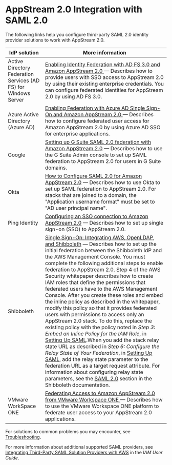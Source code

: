 # AppStream 2\.0 Integration with SAML 2\.0<a name="external-identity-providers-further-info"></a>

The following links help you configure third\-party SAML 2\.0 identity provider solutions to work with AppStream 2\.0\.


| IdP solution | More information | 
| --- | --- | 
| Active Directory Federation Services \(AD FS\) for Windows Server |  [ Enabling Identity Federation with AD FS 3\.0 and Amazon AppStream 2\.0 ](https://aws.amazon.com/blogs/compute/enabling-identity-federation-with-ad-fs-3-0-and-amazon-appstream-2-0/) — Describes how to provide users with SSO access to AppStream 2\.0 by using their existing enterprise credentials\. You can configure federated identities for AppStream 2\.0 by using AD FS 3\.0\.  | 
| Azure Active Directory \(Azure AD\) |  [Enabling Federation with Azure AD Single Sign\-On and Amazon AppStream 2\.0 ](https://aws.amazon.com/blogs/desktop-and-application-streaming/enabling-federation-with-azure-ad-single-sign-on-and-amazon-appstream-2-0/) — Describes how to configure federated user access for Amazon AppStream 2\.0 by using Azure AD SSO for enterprise applications\. | 
| Google |  [Setting up G Suite SAML 2\.0 federation with Amazon AppStream 2\.0](https://aws.amazon.com/blogs/desktop-and-application-streaming/setting-up-g-suite-saml-2-0-federation-with-amazon-appstream-2-0/) — Describes how to use the G Suite Admin console to set up SAML federation to AppStream 2\.0 for users in G Suite domains\.  | 
| Okta |  [How to Configure SAML 2\.0 for Amazon AppStream 2\.0](http://saml-doc.okta.com/SAML_Docs/How-to-Configure-SAML-2.0-for-Amazon-AppStream-2-0.html) — Describes how to use Okta to set up SAML federation to AppStream 2\.0\. For stacks that are joined to a domain, the "Application username format" must be set to "AD user principal name"\. | 
| Ping Identity |  [Configuring an SSO connection to Amazon AppStream 2\.0](https://ping.force.com/Support/PingIdentityArticle?id=kA340000000TOPDCA4) — Describes how to set up single sign\-on \(SSO\) to AppStream 2\.0\. | 
| Shibboleth |  [Single Sign\-On: Integrating AWS, OpenLDAP, and Shibboleth](https://aws.amazon.com/blogs/security/new-whitepaper-single-sign-on-integrating-aws-openldap-and-shibboleth/) — Describes how to set up the initial federation between the Shibboleth IdP and the AWS Management Console\. You must complete the following additional steps to enable federation to AppStream 2\.0\. Step 4 of the AWS Security whitepaper describes how to create IAM roles that define the permissions that federated users have to the AWS Management Console\. After you create these roles and embed the inline policy as described in the whitepaper, modify this policy so that it provides federated users with permissions to access only an AppStream 2\.0 stack\. To do this, replace the existing policy with the policy noted in *Step 3: Embed an Inline Policy for the IAM Role*, in [Setting Up SAML](external-identity-providers-setting-up-saml.md)\.When you add the stack relay state URL as described in *Step 6: Configure the Relay State of Your Federation*, in [Setting Up SAML](external-identity-providers-setting-up-saml.md), add the relay state parameter to the federation URL as a target request attribute\. For information about configuring relay state parameters, see the [SAML 2\.0](https://wiki.shibboleth.net/confluence/display/IDP30/UnsolicitedSSOConfiguration#UnsolicitedSSOConfiguration-SAML2.0) section in the Shibboleth documentation\.  | 
| VMware WorkSpace ONE |  [Federating Access to Amazon AppStream 2\.0 from VMware Workspace ONE ](https://aws.amazon.com/blogs/desktop-and-application-streaming/federating-access-to-amazon-appstream-2-0-from-vmware-workspace-one/) — Describes how to use the VMware Workspace ONE platform to federate user access to your AppStream 2\.0 applications\.  | 

For solutions to common problems you may encounter, see [Troubleshooting](troubleshooting.md)\.

For more information about additional supported SAML providers, see [Integrating Third\-Party SAML Solution Providers with AWS](https://docs.aws.amazon.com/IAM/latest/UserGuide/id_roles_providers_saml_3rd-party.html) in the *IAM User Guide*\.